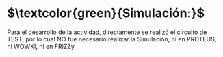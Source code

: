 # $\textcolor{green}{Simulación:}$


Para el desarrollo de la actividad, directamente se realizó el circuito de TEST, por lo cual NO fue necesario realizar la Simulación, ni en PROTEUS, ni WOWKI, ni en FRiZZy.


